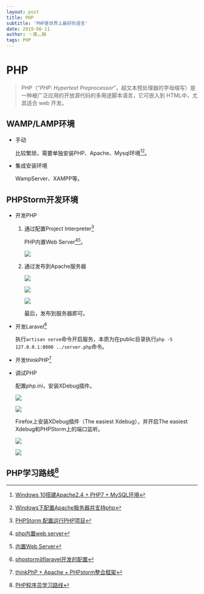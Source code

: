 ```yaml
---
layout: post
title: PHP
subtitle: 'PHP是世界上最好的语言'
date: 2019-06-11
author: 丶德灬锅
tags: PHP
---
```


# PHP

> PHP（“*PHP: Hypertext Preprocessor*”，超文本预处理器的字母缩写）是一种被广泛应用的开放源代码的多用途脚本语言，它可嵌入到 HTML中，尤其适合 web 开发。

## WAMP/LAMP环境

- 手动

  比较繁琐，需要单独安装PHP、Apache、Mysql环境[^1][^2]。

- 集成安装环境

  WampServer、XAMPP等。

## PHPStorm开发环境

- 开发PHP

  1. 通过配置Project Interpreter[^3]

     PHP内置Web Server[^4][^5]。

     ![](https://cdn.jsdelivr.net/gh/ldy/ldy.github.io@master/screenshot/2019-06-11-PHP-开发环境1.jpg)

  2. 通过发布到Apache服务器

     ![](https://cdn.jsdelivr.net/gh/ldy/ldy.github.io@master/screenshot/2019-06-11-PHP-开发环境2.jpg)

     

     ![](https://cdn.jsdelivr.net/gh/ldy/ldy.github.io@master/screenshot/2019-06-11-PHP-开发环境3.jpg)

     

     ![](https://cdn.jsdelivr.net/gh/ldy/ldy.github.io@master/screenshot/2019-06-11-PHP-开发环境4.jpg)

     最后，发布到服务器即可。

- 开发Laravel[^6]

  执行`artisan serve`命令开启服务，本质为在public目录执行`php -S 127.0.0.1:8000 ../server.php`命令。

- 开发thinkPHP[^7]

- 调试PHP

  配置php.ini，安装XDebug插件。
  
  ![](https://cdn.jsdelivr.net/gh/ldy/ldy.github.io@master/screenshot/2019-06-11-PHP-开发环境5.png)
  
  
  
  ![](https://cdn.jsdelivr.net/gh/ldy/ldy.github.io@master/screenshot/2019-06-11-PHP-开发环境6.png)
  
  
  Firefox上安装XDebug插件（The easiest Xdebug），并开启The easiest Xdebug和PHPStorm上的端口监听。
  
  ![](https://cdn.jsdelivr.net/gh/ldy/ldy.github.io@master/screenshot/2019-06-11-PHP-开发环境7.jpg)
  
  
  
  ![](https://cdn.jsdelivr.net/gh/ldy/ldy.github.io@master/screenshot/2019-06-11-PHP-开发环境8.jpg)

## PHP学习路线[^8]

[^1]: [Windows 10搭建Apache2.4 + PHP7 + MySQL环境](https://www.cnblogs.com/zhuangcy4567/p/5906625.html)
[^2]: [Windows下配置Apache服务器并支持php](https://www.cnblogs.com/freeweb/p/5056979.html)
[^3]: [PHPStorm 配置运行PHP项目](https://blog.csdn.net/baidu_20144723/article/details/50883489)
[^4]: [php内置web server](https://www.cnblogs.com/yeyublog/p/6874914.html)
[^5]: [内置Web Server](https://www.php.net/manual/zh/features.commandline.webserver.php)
[^6]: [phpstorm对laravel开发的配置](https://www.cnblogs.com/Richard-Tang/p/10218178.html)
[^7]: [thinkPhP + Apache + PHPstorm整合框架](https://www.cnblogs.com/mysouler/p/9523136.html)
[^8]: [PHP程序员学习路线](https://mp.weixin.qq.com/s/40t9EOeCHUT6PIDKQkvUww)